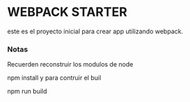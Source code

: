 # WEBPACK STARTER 

este es el proyecto inicial para crear app utilizando webpack.

### Notas

Recuerden reconstruir los modulos de node

npm install
 y para contruir el buil 

 npm run build 